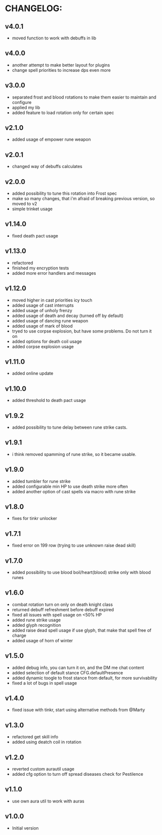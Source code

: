 # CHANGELOG:
## v4.0.1
- moved function to work with debuffs in lib
## v4.0.0
- another attempt to make better layout for plugins
- change spell priorities to increase dps even more
## v3.0.0
- separated frost and blood rotations to make them easier to maintain and configure
- applied my lib
- added feature to load rotation only for certain spec
## v2.1.0
- added usage of empower rune weapon
## v2.0.1
- changed way of debuffs calculates
## v2.0.0
- added possibility to tune this rotation into Frost spec
- make so many changes, that i'm afraid of breaking previous version, so moved to v2
- simple trinket usage
## v1.14.0
- fixed death pact usage
## v1.13.0
- refactored
- finished my encryption tests
- added more error handlers and messages 
## v1.12.0
- moved higher in cast priorities icy touch
- added usage of cast interrupts
- added usage of unholy frenzy
- added usage of death and decay (turned off by default)
- added usage of dancing rune weapon
- added usage of mark of blood
- tryed to use corpse explosion, but have some problems. Do not turn it on
- added options for death coil usage
- added corpse explosion usage
## v1.11.0
- added online update
## v1.10.0
- added threshold to death pact usage
## v1.9.2
- added possibility to tune delay between rune strike casts.
## v1.9.1
- i think removed spamming of rune strike, so it became usable.
## v1.9.0
- added tumbler for rune strike
- added configurable min HP to use death strike more often
- added another option of cast spells via macro with rune strike
## v1.8.0
- fixes for tinkr unlocker
## v1.7.1
- fixed error on 199 row (trying to use unknown raise dead skill)
## v1.7.0
- added possibility to use blood boil/heart(blood) strike only with blood runes
## v1.6.0
- combat rotation turn on only on death knight class
- returned debuff refreshment before debuff expired
- fixed all issues with spell usage on <50% HP
- added rune strike usage
- added glyph recognition
- added raise dead spell usage if use glyph, that make that spell free of charge
- added usage of horn of winter
## v1.5.0
- added debug info, you can turn it on, and the DM me chat content
- added selection of default stance CFG.defaultPresence
- added dynamic toogle to frost stance from default, for more survivability
- fixed a lot of bugs in spell usage
## v1.4.0
- fixed issue with tinkr, start using alternative methods from @Marty
## v1.3.0
- refactored get skill info
- added using deatch coil in rotation
## v1.2.0
- reverted custom aurautil usage
- added cfg option to turn off spread diseases check for Pestilence
## v1.1.0
- use own aura util to work with auras
## v1.0.0
- Initial version